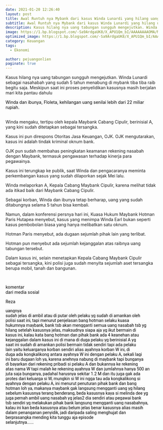 ```yaml
---
date: 2021-01-20 12:26:40
layout: post
title: Awal Runtuh nya Mybank dari kasus Winda Lunardi yang hilang uanganya 20 miliar
subtitle: Awal Runtuh nya Mybank dari kasus Winda Lunardi yang hilang uanganya 20 miliar.
description: Kasus hilang nya uang tabungan sungguh mengejutkan. Winda Lunardi sebagai nasahabah yang sudah 5 tahun menabung di mybank tiba tiba raib begitu saja..
image: https://1.bp.blogspot.com/-Sa9ArdgaUK8/X_APU1Qm_bI/AAAAAAAAOMA/MLROrBEk7vsxlFrLfgL97ryVs-A9LKcFQCLcBGAsYHQ/w320-h195/kucing.jpg
optimized_image: https://1.bp.blogspot.com/-Sa9ArdgaUK8/X_APU1Qm_bI/AAAAAAAAOMA/MLROrBEk7vsxlFrLfgL97ryVs-A9LKcFQCLcBGAsYHQ/w320-h195/kucing.jpg
category: Keuangan
tags:
  - Ekonomi
  
author: pejuangonlien
paginate: true
--- 
```



<p>Kasus hilang nya uang tabungan sungguh mengejutkan. Winda Lunardi sebagai nasahabah yang sudah 5 tahun menabung di mybank tiba tiba raib begitu saja. Meskipun saat ini proses penyelidikan kasusnya masih berjalan mari kita pantau dahulu</p><p><span face="Roboto, Arial, sans-serif" style="background-color: #f9f9f9; color: #030303; font-size: 14px; white-space: pre-wrap;">Winda dan ibunya, Floleta, kehilangan uang senilai lebih dari 22 miliar rupiah.

Winda mengaku, tertipu oleh kepala Maybank Cabang Cipulir, berinisial A, yang kini sudah ditetapkan sebagai tersangka.

Kasus ini pun direspons Otoritas Jasa Keuangan, OJK. OJK mengutarakan, kasus ini adalah tindak kriminal oknum bank. 

OJK  pun sudah membahas peningkatan keamanan rekening nasabah dengan Maybank, termasuk pengawasan terhadap kinerja para pegawainya.

Kasus ini terungkap ke publik, saat Winda dan pengacaranya meminta perkembangan kasus yang sudah dilaporkan sejak Mei lalu.

Winda melaporkan A, Kepala Cabang Maybank Cipulir, karena melihat tidak ada itikad baik dari Maybank Cabang Cipulir. 

Sebagai korban, Winda dan ibunya tetap berharap, uang yang sudah ditabungnya selama 5 tahun bisa kembali.  

Namun, dalam konferensi persnya hari ini, Kuasa Hukum Maybank Hotman Paris Hutapea menyebut, kasus yang menimpa Winda Earl bukan seperti kasus pembobolan biasa yang hanya melibatkan satu oknum.

Hotman Paris menyebut, ada dugaan sejumlah pihak lain yang terlibat. 

Hotman pun menyebut ada sejumlah kejanggalan atas raibnya uang tabungan tersebut.

Dalam kasus ini, selain menetapkan Kepala Cabang Maybank Cipulir sebagai tersangka, kini polisi juga sudah menyita sejumlah aset tersangka berupa mobil, tanah dan bangunan.</span></p><p><span face="Roboto, Arial, sans-serif" style="background-color: #f9f9f9; color: #030303; font-size: 14px; white-space: pre-wrap;"><br /></span></p><p><span face="Roboto, Arial, sans-serif" style="background-color: #f9f9f9; color: #030303; font-size: 14px; white-space: pre-wrap;">komentar dari media sosial </span></p><p><span face="Roboto, Arial, sans-serif" style="background-color: #f9f9f9; color: #030303; font-size: 14px; white-space: pre-wrap;">Reza</span></p><p><span face="Roboto, Arial, sans-serif" style="background-color: #f9f9f9; color: #030303; font-size: 14px; white-space: pre-wrap;"><span style="font-family: Roboto, Arial, sans-serif;">uangnya sudah jelas di ambil atau di putar oleh pelaku yg sudah di amankan oleh polisi saat ini, tapi menurut penjelasan bang hotman selaku kuasa hukumnya maybank, bank tsb akan mengganti semua uang nasabah tsb yg hilang setelah kasusnya jelas, maksudnya siapa aja yg ikut bermain di kasus ini, kalau kata bang hotman dan pihak bank ada 4 keanehan atau kejanggalan dalam kasus ini di mana di duga pelaku yg berinisial A yg saat ini sudah di amankan polisi bermain tidak sendiri tapi ada pelaku lain yaitu keluarganya korban sendiri alias ayahnya korban W ini, di duga ada kongkalikong antara ayahnya W ini dengan pelaku A, sekali lagi ini baru dugaan loh ya, karena anehnya nabung di maybank tapi bunganya di bayarkan dari rekening pribadi si pelaku A dan bukannya ke rekening atas nama W tapi malah ke rekening ayahnya W dan jumlahnya hanya 500 an juta saja bunganya, padahal harusnya sekitar 1.2 M dan itu juga gak ada protes dari keluarga si W, mungkin si W ini ngga tau ada kongkalikong si ayahnya dengan pelaku A, ini menurut penuturan pihak bank dan bang hotman loh ya, makanya maybank gak langsung mengganti uang yg hilang sebelum kasusnya terang benderang, beda kasusnya kaya si melinda dee yg juga pernah ambil uang nasabah yg jelas2 dia sendiri atau pegawai bank tsb sendiri yg melakukan pihak bank langsung mengganti uang nasabahnya, kalau ini kan beda kasusnya atau belum jelas benar kasusnya alias masih dalam penanganan penyidik, jadi daripada saling menghujat dan berprasangka mending kita tunggu aja episode selanjutnya......</span></span></p><p><br /></p><p><br /></p><p><br /></p><p>&nbsp;</p>